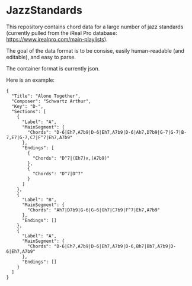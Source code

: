 # JazzStandards
This repository contains chord data for a large number of jazz standards (currently pulled from the iReal Pro database: https://www.irealpro.com/main-playlists).

The goal of the data format is to be consise, easily human-readable (and editable), and easy to parse.

The container format is currently json.

Here is an example:

```
{
  "Title": "Alone Together",
  "Composer": "Schwartz Arthur",
  "Key": "D-",
  "Sections": [
    {
      "Label": "A",
      "MainSegment": {
        "Chords": "D-6|Eh7,A7b9|D-6|Eh7,A7b9|D-6|Ah7,D7b9|G-7|G-7|B-7,E7|G-7,C7|F^7|Eh7,A7b9"
      },
      "Endings": [
        {
          "Chords": "D^7|(Eh7)x,(A7b9)"
        },
        {
          "Chords": "D^7|D^7"
        }
      ]
    },
    {
      "Label": "B",
      "MainSegment": {
        "Chords": "Ah7|D7b9|G-6|G-6|Gh7|C7b9|F^7|Eh7,A7b9"
      },
      "Endings": []
    },
    {
      "Label": "A",
      "MainSegment": {
        "Chords": "D-6|Eh7,A7b9|D-6|Eh7,A7b9|D-6,Bh7|Bb7,A7b9|D-6|Eh7,A7b9"
      },
      "Endings": []
    }
  ]
}
```

